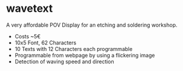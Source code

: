 # wavetext
A very affordable POV Display for an etching and soldering workshop.

* Costs ~5€
* 10x5 Font, 62 Characters
* 10 Texts with 12 Characters each programmable
* Programmable from webpage by using a flickering image
* Detection of waving speed and direction
